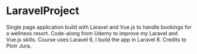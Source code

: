 # LaravelProject
Single page application build with Laravel and Vue.js to handle bookings for a wellness resort.
Code-along from Udemy to improve my Laravel and Vue.js skills. Course uses Laravel 6, I build the app in Laravel 8. Credits to Piotr Jura.
